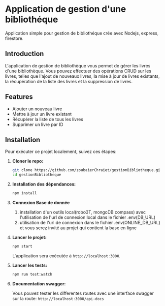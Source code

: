 # Application de gestion d'une bibliothéque

Application simple pour gestion de bibliothéque crée avec Nodejs, express, firestore.

## Introduction

L'application de gestion de bibliothèque vous permet de gérer les livres d'une bibliothèque.
Vous pouvez effectuer des opérations CRUD sur les livres, telles que l'ajout de nouveaux livres, la mise à jour de livres existants, la récupération de la liste des livres et la suppression de livres.

## Features

- Ajouter un nouveau livre
- Mettre à jour un livre existant
- Récupérer la liste de tous les livres
- Supprimer un livre par ID

## Installation

Pour exécuter ce projet localement, suivez ces étapes:

1. **Cloner le repo:**

   ```sh
   git clone https://github.com/zoubaierChraiet/gestionBibliotheque.git
   cd gestionBibliotheque
   ```

2. **Installation des dépendances:**

   ```sh
   npm install
   ```

3. **Connexion Base de donnée**

   1. installation d'un outils local(robo3T, mongoDB compass) avec l'utilisation de l'url de connexion local dans le fichier .env(DB_URL)
   2. utilisation de l'url de connexion dans le fichier .env(ONLINE_DB_URL) et vous serez invité au projet qui contient la base en ligne

4. **Lancer le projet:**

   ```sh
   npm start
   ```

   L'application sera exécutée à `http://localhost:3000`.

5. **Lancer les tests:**

   ```sh
   npm run test:watch
   ```

6. **Documentation swagger:**

   Vous pouvez tester les differentes routes avec une interface swagger sur la route:
   `http://localhost:3000/api-docs`
